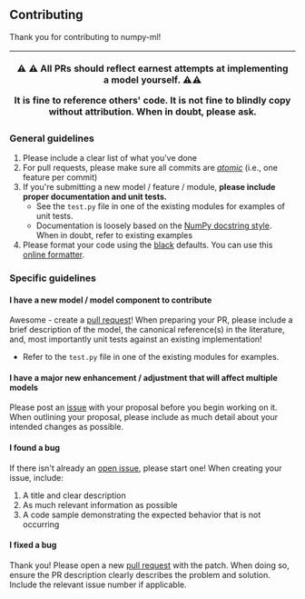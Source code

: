 ## Contributing

Thank you for contributing to numpy-ml!

| <p align="center">⚠️ ⚠️ All PRs should reflect earnest attempts at implementing a model yourself. ⚠️⚠️ </p> It is fine to reference others' code. It is not fine to blindly copy without attribution. When in doubt, please ask. |
| --- |

### General guidelines
1. Please include a clear list of what you've done
2. For pull requests, please make sure all commits are [*atomic*](https://en.wikipedia.org/wiki/Atomic_commit) (i.e., one feature per commit)
3. If you're submitting a new model / feature / module, **please include proper documentation and unit tests.**
    - See the `test.py` file in one of the existing modules for examples of unit tests.
    - Documentation is loosely based on the [NumPy docstring style](https://sphinxcontrib-napoleon.readthedocs.io/en/latest/example_numpy.html). When in doubt, refer to existing examples 
4. Please format your code using the [black](https://github.com/python/black) defaults. You can use this [online formatter](https://black.now.sh/).

### Specific guidelines
#### I have a new model / model component to contribute
 Awesome - create a [pull request](https://github.com/ddbourgin/numpy-ml/pulls)! When preparing your PR, please include a brief description of the model, the canonical reference(s) in the literature, and, most importantly unit tests against an existing implementation!
  - Refer to the `test.py` file in one of the existing modules for examples.

#### I have a major new enhancement / adjustment that will affect multiple models
 Please post an [issue](https://github.com/ddbourgin/numpy-ml/issues) with your proposal before you begin working on it. When outlining your proposal, please include as much detail about your intended changes as possible.

#### I found a bug
 If there isn't already an [open issue](https://github.com/ddbourgin/numpy-ml/issues), please start one! When creating your issue, include:
  1. A title and clear description
  2. As much relevant information as possible
  3. A code sample demonstrating the expected behavior that is not occurring

#### I fixed a bug
 Thank you! Please open a new [pull request](https://github.com/ddbourgin/numpy-ml/pulls) with the patch. When doing so, ensure the PR description clearly describes the problem and solution. Include the relevant issue number if applicable.
